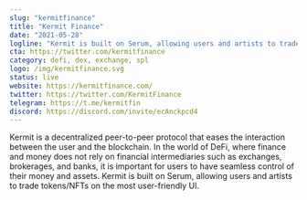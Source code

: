 ```yaml
---
slug: "kermitfinance"
title: "Kermit Finance"
date: "2021-05-28"
logline: "Kermit is built on Serum, allowing users and artists to trade tokens/NFTs on the most user-friendly UI."
cta: https://twitter.com/kermitfinance
category: defi, dex, exchange, spl
logo: /img/kermitfinance.svg
status: live
website: https://kermitfinance.com/
twitter: https://twitter.com/KermitFinance
telegram: https://t.me/kermitfin
discord: https://discord.com/invite/ecAnckpcd4
---
```


Kermit is a decentralized peer-to-peer protocol that eases the interaction between the user and the blockchain. In the world of DeFi, where finance and money does not rely on financial intermediaries such as exchanges, brokerages, and banks, it is important for users to have seamless control of their money and assets. Kermit is built on Serum, allowing users and artists to trade tokens/NFTs on the most user-friendly UI.
